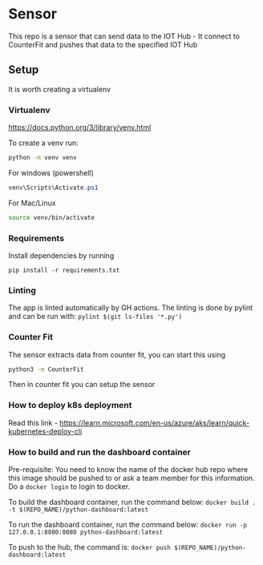 Sensor
======

This repo is a sensor that can send data to the IOT Hub - It connect to CounterFit and pushes that data to the specified IOT Hub

## Setup

It is worth creating a virtualenv

### Virtualenv

https://docs.python.org/3/library/venv.html

To create a venv run:
```bash
python -m venv venv
```

For windows (powershell)
```powershell
venv\Scripts\Activate.ps1
```
For Mac/Linux
```bash
source venv/bin/activate
```

### Requirements

Install dependencies by running 

```
pip install -r requirements.txt
```

### Linting

The app is linted automatically by GH actions. The linting is done by pylint and can be run with: `pylint $(git ls-files '*.py')`

### Counter Fit

The sensor extracts data from counter fit, you can start this using

```bash
python3 -m CounterFit
```

Then in counter fit you can setup the sensor


### How to deploy k8s deployment

Read this link - <https://learn.microsoft.com/en-us/azure/aks/learn/quick-kubernetes-deploy-cli>

### How to build and run the dashboard container

Pre-requisite:  You need to know the name of the docker hub repo where this image should be pushed to or ask a team member for this information.  Do a ``` docker login ``` to login to docker.

To build the dashboard container, run the command below:
`docker build . -t $(REPO_NAME)/python-dashboard:latest`

To run the dashboard container, run the command below:
`docker run -p 127.0.0.1:8080:8080 python-dashboard:latest`

To push to the hub, the command is:
`docker push $(REPO_NAME)/python-dashboard:latest`
